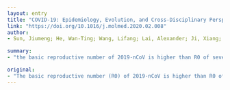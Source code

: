 ```yaml
---
layout: entry
title: "COVID-19: Epidemiology, Evolution, and Cross-Disciplinary Perspectives"
link: "https://doi.org/10.1016/j.molmed.2020.02.008"
author:
- Sun, Jiumeng; He, Wan-Ting; Wang, Lifang; Lai, Alexander; Ji, Xiang; Zhai, Xiaofeng; Li, Gairu; Suchard, Marc A.; Tian, Jin; Zhou, Jiyong; Veit, Michael; Su, Shuo

summary:
- "the basic reproductive number of 2019-nCoV is higher than R0 of severe acute respiratory syndrome coronavirus. COVID-19 presents with asymptomatic infections, with potential to propagate and perpetuate this epidemic. The amino acid sequence in the ACE2 receptor responsible for 2019-NCoV binding in farm animals and cats has only a few exchanges compared with the human receptor. This suggests that the species barrier for virus transmission is small."

original:
- "The basic reproductive number (R0) of 2019-nCoV is higher than R0 of severe acute respiratory syndrome coronavirus (SARS-CoV) and Middle East respiratory syndrome coronavirus (MERS-CoV). COVID-19 presents with asymptomatic infections, with potential to propagate and perpetuate this epidemic. 2019-nCoV isolated from patients shows limited sequence diversity, suggesting that the interspecies transmission event was very recent and that the source of the virus was focused, possibly a point-source event. The amino acid sequence in the ACE2 receptor responsible for 2019-nCoV binding in farm animals and cats has only a few exchanges compared with the human receptor, suggesting that the species barrier for virus transmission is small."
---
```


